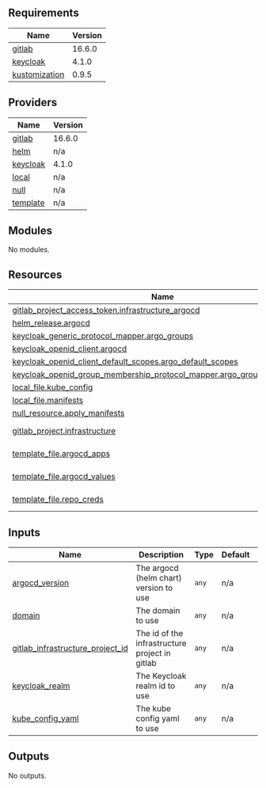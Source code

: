 ## Requirements

| Name | Version |
|------|---------|
| <a name="requirement_gitlab"></a> [gitlab](#requirement\_gitlab) | 16.6.0 |
| <a name="requirement_keycloak"></a> [keycloak](#requirement\_keycloak) | 4.1.0 |
| <a name="requirement_kustomization"></a> [kustomization](#requirement\_kustomization) | 0.9.5 |

## Providers

| Name | Version |
|------|---------|
| <a name="provider_gitlab"></a> [gitlab](#provider\_gitlab) | 16.6.0 |
| <a name="provider_helm"></a> [helm](#provider\_helm) | n/a |
| <a name="provider_keycloak"></a> [keycloak](#provider\_keycloak) | 4.1.0 |
| <a name="provider_local"></a> [local](#provider\_local) | n/a |
| <a name="provider_null"></a> [null](#provider\_null) | n/a |
| <a name="provider_template"></a> [template](#provider\_template) | n/a |

## Modules

No modules.

## Resources

| Name | Type |
|------|------|
| [gitlab_project_access_token.infrastructure_argocd](https://registry.terraform.io/providers/gitlabhq/gitlab/16.6.0/docs/resources/project_access_token) | resource |
| [helm_release.argocd](https://registry.terraform.io/providers/hashicorp/helm/latest/docs/resources/release) | resource |
| [keycloak_generic_protocol_mapper.argo_groups](https://registry.terraform.io/providers/mrparkers/keycloak/4.1.0/docs/resources/generic_protocol_mapper) | resource |
| [keycloak_openid_client.argocd](https://registry.terraform.io/providers/mrparkers/keycloak/4.1.0/docs/resources/openid_client) | resource |
| [keycloak_openid_client_default_scopes.argo_default_scopes](https://registry.terraform.io/providers/mrparkers/keycloak/4.1.0/docs/resources/openid_client_default_scopes) | resource |
| [keycloak_openid_group_membership_protocol_mapper.argo_group_membership](https://registry.terraform.io/providers/mrparkers/keycloak/4.1.0/docs/resources/openid_group_membership_protocol_mapper) | resource |
| [local_file.kube_config](https://registry.terraform.io/providers/hashicorp/local/latest/docs/resources/file) | resource |
| [local_file.manifests](https://registry.terraform.io/providers/hashicorp/local/latest/docs/resources/file) | resource |
| [null_resource.apply_manifests](https://registry.terraform.io/providers/hashicorp/null/latest/docs/resources/resource) | resource |
| [gitlab_project.infrastructure](https://registry.terraform.io/providers/gitlabhq/gitlab/16.6.0/docs/data-sources/project) | data source |
| [template_file.argocd_apps](https://registry.terraform.io/providers/hashicorp/template/latest/docs/data-sources/file) | data source |
| [template_file.argocd_values](https://registry.terraform.io/providers/hashicorp/template/latest/docs/data-sources/file) | data source |
| [template_file.repo_creds](https://registry.terraform.io/providers/hashicorp/template/latest/docs/data-sources/file) | data source |

## Inputs

| Name | Description | Type | Default | Required |
|------|-------------|------|---------|:--------:|
| <a name="input_argocd_version"></a> [argocd\_version](#input\_argocd\_version) | The argocd (helm chart) version to use | `any` | n/a | yes |
| <a name="input_domain"></a> [domain](#input\_domain) | The domain to use | `any` | n/a | yes |
| <a name="input_gitlab_infrastructure_project_id"></a> [gitlab\_infrastructure\_project\_id](#input\_gitlab\_infrastructure\_project\_id) | The id of the infrastructure project in gitlab | `any` | n/a | yes |
| <a name="input_keycloak_realm"></a> [keycloak\_realm](#input\_keycloak\_realm) | The Keycloak realm id to use | `any` | n/a | yes |
| <a name="input_kube_config_yaml"></a> [kube\_config\_yaml](#input\_kube\_config\_yaml) | The kube config yaml to use | `any` | n/a | yes |

## Outputs

No outputs.
